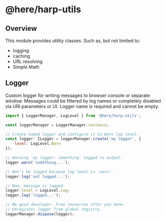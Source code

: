# @here/harp-utils

## Overview

This module provides utility classes. Such as, but not limited to:

* logging
* caching
* URL resolving
* Simple Math

## Logger
Custom logger for writing messages to browser console or separate window.
Messages could be filtered by log names or completely disabled via URI parameters or UI.
Logger name is required and cannot be empty.

```javascript
import { LoggerManager, LogLevel } from '@here/harp-utils';

const loggerManager = LoggerManager.instance;

// Create named logger and configure it to Warn log level.
const logger: ILogger = loggerManager.create('my logger', {
    level: LogLevel.Warn
});

// Warning 'my logger: something' logged to output.
logger.warn('something...');

// Won't be logged because log level is 'warn'.
logger.log('not logged...');

// Now, message is logged.
logger.level = LogLevel.Log;
logger.log('logged...');

// Be good developer. Free resources after you done.
// Unregister logger from global registry.
loggerManager.dispose(logger);

```
